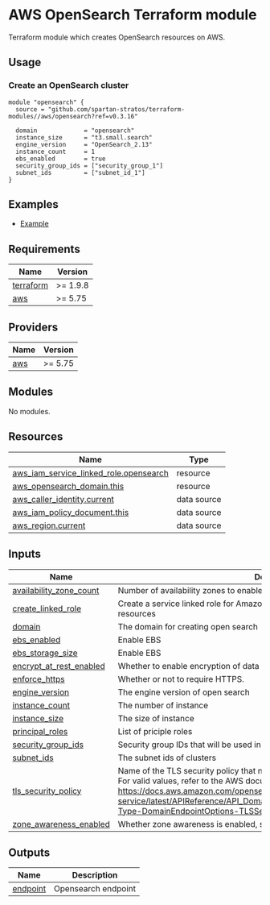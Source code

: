 # AWS OpenSearch Terraform module

Terraform module which creates OpenSearch resources on AWS.

## Usage

### Create an OpenSearch cluster

```hcl
module "opensearch" {
  source = "github.com/spartan-stratos/terraform-modules//aws/opensearch?ref=v0.3.16"

  domain             = "opensearch"
  instance_size      = "t3.small.search"
  engine_version     = "OpenSearch_2.13"
  instance_count     = 1
  ebs_enabled        = true
  security_group_ids = ["security_group_1"]
  subnet_ids         = ["subnet_id_1"]
}
```

## Examples

- [Example](./examples/complete/)

<!-- BEGIN_TF_DOCS -->

## Requirements

| Name                                                                      | Version  |
|---------------------------------------------------------------------------|----------|
| <a name="requirement_terraform"></a> [terraform](#requirement\_terraform) | >= 1.9.8 |
| <a name="requirement_aws"></a> [aws](#requirement\_aws)                   | >= 5.75  |

## Providers

| Name                                              | Version |
|---------------------------------------------------|---------|
| <a name="provider_aws"></a> [aws](#provider\_aws) | >= 5.75 |

## Modules

No modules.

## Resources

| Name                                                                                                                                          | Type        |
|-----------------------------------------------------------------------------------------------------------------------------------------------|-------------|
| [aws_iam_service_linked_role.opensearch](https://registry.terraform.io/providers/hashicorp/aws/latest/docs/resources/iam_service_linked_role) | resource    |
| [aws_opensearch_domain.this](https://registry.terraform.io/providers/hashicorp/aws/latest/docs/resources/opensearch_domain)                   | resource    |
| [aws_caller_identity.current](https://registry.terraform.io/providers/hashicorp/aws/latest/docs/data-sources/caller_identity)                 | data source |
| [aws_iam_policy_document.this](https://registry.terraform.io/providers/hashicorp/aws/latest/docs/data-sources/iam_policy_document)            | data source |
| [aws_region.current](https://registry.terraform.io/providers/hashicorp/aws/latest/docs/data-sources/region)                                   | data source |

## Inputs

| Name                                                                                                          | Description                                                                                                                                                                                                                                                                                         | Type           | Default                            | Required |
|---------------------------------------------------------------------------------------------------------------|-----------------------------------------------------------------------------------------------------------------------------------------------------------------------------------------------------------------------------------------------------------------------------------------------------|----------------|------------------------------------|:--------:|
| <a name="input_availability_zone_count"></a> [availability\_zone\_count](#input\_availability\_zone\_count)   | Number of availability zones to enable from 2-3.                                                                                                                                                                                                                                                    | `number`       | `3`                                |    no    |
| <a name="input_create_linked_role"></a> [create\_linked\_role](#input\_create\_linked\_role)                  | Create a service linked role for Amazon OpenSearch Service to access VPC resources                                                                                                                                                                                                                  | `bool`         | `false`                            |    no    |
| <a name="input_domain"></a> [domain](#input\_domain)                                                          | The domain for creating open search                                                                                                                                                                                                                                                                 | `string`       | n/a                                |   yes    |
| <a name="input_ebs_enabled"></a> [ebs\_enabled](#input\_ebs\_enabled)                                         | Enable EBS                                                                                                                                                                                                                                                                                          | `bool`         | `false`                            |    no    |
| <a name="input_ebs_storage_size"></a> [ebs\_storage\_size](#input\_ebs\_storage\_size)                        | Enable EBS                                                                                                                                                                                                                                                                                          | `number`       | `10`                               |    no    |
| <a name="input_encrypt_at_rest_enabled"></a> [encrypt\_at\_rest\_enabled](#input\_encrypt\_at\_rest\_enabled) | Whether to enable encryption of data at rest.                                                                                                                                                                                                                                                       | `bool`         | `false`                            |    no    |
| <a name="input_enforce_https"></a> [enforce\_https](#input\_enforce\_https)                                   | Whether or not to require HTTPS.                                                                                                                                                                                                                                                                    | `bool`         | `true`                             |    no    |
| <a name="input_engine_version"></a> [engine\_version](#input\_engine\_version)                                | The engine version of open search                                                                                                                                                                                                                                                                   | `string`       | `"OpenSearch_2.13"`                |    no    |
| <a name="input_instance_count"></a> [instance\_count](#input\_instance\_count)                                | The number of instance                                                                                                                                                                                                                                                                              | `number`       | `1`                                |    no    |
| <a name="input_instance_size"></a> [instance\_size](#input\_instance\_size)                                   | The size of instance                                                                                                                                                                                                                                                                                | `string`       | `"t2.micro.search"`                |    no    |
| <a name="input_principal_roles"></a> [principal\_roles](#input\_principal\_roles)                             | List of priciple roles                                                                                                                                                                                                                                                                              | `list(string)` | `null`                             |    no    |
| <a name="input_security_group_ids"></a> [security\_group\_ids](#input\_security\_group\_ids)                  | Security group IDs that will be used in additional to the default ones.                                                                                                                                                                                                                             | `list(string)` | n/a                                |   yes    |
| <a name="input_subnet_ids"></a> [subnet\_ids](#input\_subnet\_ids)                                            | The subnet ids of clusters                                                                                                                                                                                                                                                                          | `list(string)` | n/a                                |   yes    |
| <a name="input_tls_security_policy"></a> [tls\_security\_policy](#input\_tls\_security\_policy)               | Name of the TLS security policy that needs to be applied to the HTTPS endpoint. For valid values, refer to the AWS documentation: https://docs.aws.amazon.com/opensearch-service/latest/APIReference/API_DomainEndpointOptions.html#opensearchservice-Type-DomainEndpointOptions-TLSSecurityPolicy. | `string`       | `"Policy-Min-TLS-1-2-PFS-2023-10"` |    no    |
| <a name="input_zone_awareness_enabled"></a> [zone\_awareness\_enabled](#input\_zone\_awareness\_enabled)      | Whether zone awareness is enabled, set to true for multi-az deployment.                                                                                                                                                                                                                             | `bool`         | `false`                            |    no    |

## Outputs

| Name                                                         | Description         |
|--------------------------------------------------------------|---------------------|
| <a name="output_endpoint"></a> [endpoint](#output\_endpoint) | Opensearch endpoint |

<!-- END_TF_DOCS -->
